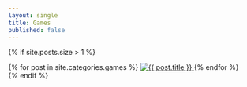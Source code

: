 ```yaml
---
layout: single
title: Games
published: false
---
```


{% if site.posts.size > 1 %}
  <section class="padding-top-72 padding-bottom-72 bg-contrast">
    <div class="max-width videos-x-list">
      {% for post in site.categories.games %}
        <a class="video-item" href="{{ post.url }}">
          <img src="{{ post.thumbUrl }}" alt="{{ post.title }}" />
        </a>
      {% endfor %}
    </div>
  </section>
{% endif %}